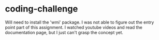 # coding-challenge
Will need to install the 'wmi' package.
I was not able to figure out the entry point part of this assignment.  I watched youtube videos and read the documentation page, but I just can't grasp the concept yet.

